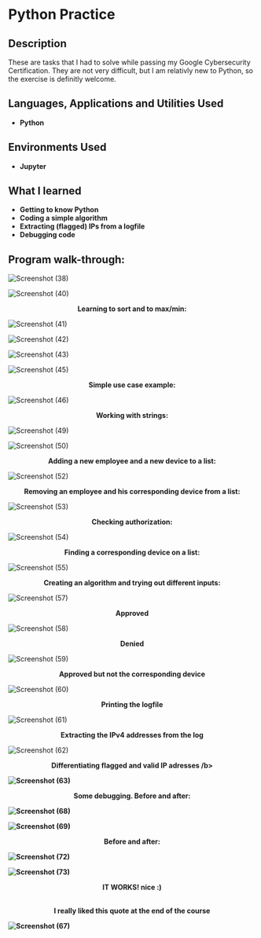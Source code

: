 <h1>Python Practice</h1>



<h2>Description</h2>
These are tasks that I had to solve while passing my Google Cybersecurity Certification. They are not very difficult, but I am relativly new to Python, so the exercise is definitly welcome. 
<br />


<h2>Languages, Applications and Utilities Used</h2>

- <b>Python</b>


<h2>Environments Used </h2>

- <b>Jupyter</b> 
  
<h2>What I learned</h2>

- <b>Getting to know Python</b>
- <b>Coding a simple algorithm</b>
- <b>Extracting (flagged) IPs from a logfile</b>
- <b>Debugging code</b>

<h2>Program walk-through:</h2> 

![Screenshot (38)](https://github.com/ArtyWatts/Python-Practice/assets/141881183/1b223628-1ec9-4be6-b648-b9b20bee1a8c)

![Screenshot (40)](https://github.com/ArtyWatts/Python-Practice/assets/141881183/67405de1-f658-4fcd-aa82-9b349c74bffc)

<p align="center"> 
 <b>Learning to sort and to max/min:</b>

![Screenshot (41)](https://github.com/ArtyWatts/Python-Practice/assets/141881183/2f4ef622-e415-4f76-b325-a26a76ef64fb)

![Screenshot (42)](https://github.com/ArtyWatts/Python-Practice/assets/141881183/a7e5f378-5676-450f-aaa5-b768d09c9b85)

![Screenshot (43)](https://github.com/ArtyWatts/Python-Practice/assets/141881183/5d6a901c-8f53-41fc-905c-be910281ae02)

![Screenshot (45)](https://github.com/ArtyWatts/Python-Practice/assets/141881183/1a07db03-432c-481a-9836-4a1201272142)

<p align="center"> 
 <b>Simple use case example:</b>

![Screenshot (46)](https://github.com/ArtyWatts/Python-Practice/assets/141881183/1eeca348-11a3-48c0-99f1-2d0c79d9c22b)

<p align="center"> 
 <b>Working with strings:</b>

![Screenshot (49)](https://github.com/ArtyWatts/Python-Practice/assets/141881183/ac3e07a7-23e4-4a2f-ad27-bd85bf49f7f3)

![Screenshot (50)](https://github.com/ArtyWatts/Python-Practice/assets/141881183/a93c4503-0c25-499a-b5ca-2b1aa73dfb87)


 <p align="center"> 
 <b>Adding a new employee and a new device to a list:</b>

![Screenshot (52)](https://github.com/ArtyWatts/Python-Practice/assets/141881183/005a1285-ae3d-46a4-b198-3ac92cc03512)

<p align="center"> 
 <b>Removing an employee and his corresponding device from a list:</b>

![Screenshot (53)](https://github.com/ArtyWatts/Python-Practice/assets/141881183/0e615551-6ede-4c94-822b-d8e1016661c4)


<p align="center"> 
 <b>Checking authorization:</b>
 
![Screenshot (54)](https://github.com/ArtyWatts/Python-Practice/assets/141881183/778cddaf-c7de-4308-a5f0-b6cf867b0752)

<p align="center"> 
 <b>Finding a corresponding device on a list:</b>
  
![Screenshot (55)](https://github.com/ArtyWatts/Python-Practice/assets/141881183/46ab9250-bcfd-4245-b30b-45d5f33b41bc)

<p align="center"> 
 <b>Creating an algorithm and trying out different inputs:</b>

 ![Screenshot (57)](https://github.com/ArtyWatts/Python-Practice/assets/141881183/9edb9329-443e-4315-8d0b-204e20ac4f00)

<p align="center"> 
 <b>Approved</b>
  
 ![Screenshot (58)](https://github.com/ArtyWatts/Python-Practice/assets/141881183/2455e96a-c59c-464d-9bb7-c189e1d64e53)

 <p align="center"> 
 <b>Denied</b>

 ![Screenshot (59)](https://github.com/ArtyWatts/Python-Practice/assets/141881183/854185b4-3ffd-4869-9961-2d7e5cf86e0e)

<p align="center"> 
 <b>Approved but not the corresponding device</b>
  
 ![Screenshot (60)](https://github.com/ArtyWatts/Python-Practice/assets/141881183/8119a7ab-2393-4b47-b73a-df8f947dc1fe)

<p align="center"> 
 <b>Printing the logfile</b>

![Screenshot (61)](https://github.com/ArtyWatts/Python-Practice/assets/141881183/7ff112b8-37c7-42ef-ba70-1475129e4d62)

<p align="center"> 
 <b>Extracting the IPv4 addresses from the log</b>

![Screenshot (62)](https://github.com/ArtyWatts/Python-Practice/assets/141881183/6f71f806-66a0-4aa7-baa4-886e21517525)

<p align="center"> 
 <b>Differentiating flagged and valid IP adresses /b>

![Screenshot (63)](https://github.com/ArtyWatts/Python-Practice/assets/141881183/92d84f06-8e59-4fc7-836f-1da375d1f095)

<p align="center"> 
 <b>Some debugging. Before and after: </b>

 ![Screenshot (68)](https://github.com/ArtyWatts/Python-Practice/assets/141881183/7ded5863-2c61-48b4-b956-200940ef8edf)

 ![Screenshot (69)](https://github.com/ArtyWatts/Python-Practice/assets/141881183/d1d47d1b-47ef-480a-8f0a-63d48bc7a834)

 <p align="center"> 
 <b> Before and after: </b>

![Screenshot (72)](https://github.com/ArtyWatts/Python-Practice/assets/141881183/de64283c-395d-4b65-8aa0-45ac0b4f2679)

![Screenshot (73)](https://github.com/ArtyWatts/Python-Practice/assets/141881183/0ee5d44a-3102-45a4-841c-fb398443e4f5)


 <p align="center"> 
 <b>IT WORKS! nice :)</b>



<br> 
<br>

<p align="center"> 
 <b>I really liked this quote at the end of the course</b>

 ![Screenshot (67)](https://github.com/ArtyWatts/Python-Practice/assets/141881183/32689f21-91e1-43ed-83d2-907c85bce0ac)


 

